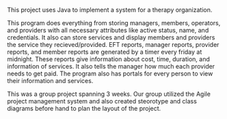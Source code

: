 This project uses Java to implement a system for a therapy organization.

This program does everything from storing managers, members, operators, and providers with all necessary attributes like active status, name, and credentials. It also can store services and display members and providers the service they recieved/provided. EFT reports, manager reports, provider reports, and member reports are generated by a timer every friday at midnight. These reports give information about cost, time, duration, and information of services. It also tells the manager how much each provider needs to get paid. The program also has portals for every person to view their information and services. 

This was a group project spanning 3 weeks. Our group utilized the Agile project management system and also created steorotype and class diagrams before hand to plan the layout of the project.